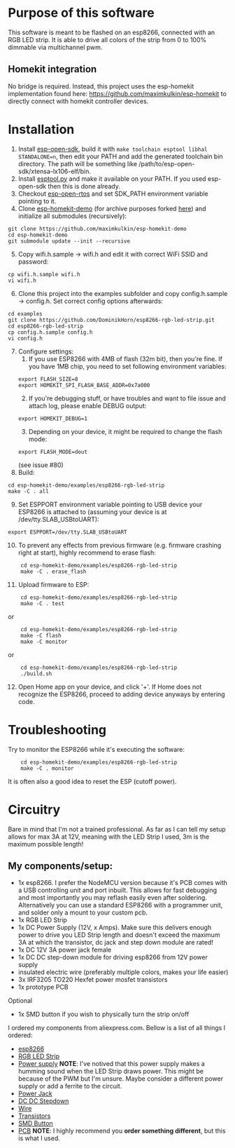 # Purpose of this software
This software is meant to be flashed on an esp8266, connected with an RGB LED strip.
It is able to drive all colors of the strip from 0 to 100% dimmable via multichannel
pwm.

## Homekit integration
No bridge is required. Instead, this project uses the esp-homekit implementation found
here: https://github.com/maximkulkin/esp-homekit to directly connect with homekit
controller devices.

# Installation
1. Install [esp-open-sdk](https://github.com/pfalcon/esp-open-sdk), build it with `make toolchain esptool libhal STANDALONE=n`, then edit your PATH and add the generated toolchain bin directory. The path will be something like /path/to/esp-open-sdk/xtensa-lx106-elf/bin.
2. Install [esptool.py](https://github.com/themadinventor/esptool) and make it available on your PATH. If you used esp-open-sdk then this is done already.
3. Checkout [esp-open-rtos](https://github.com/SuperHouse/esp-open-rtos) and set SDK_PATH environment variable pointing to it.
4. Clone [esp-homekit-demo](https://github.com/maximkulkin/esp-homekit-demo) (for archive purposes forked [here](https://github.com/DominikHorn/esp-homekit-demo))
   and initialize all submodules (recursively):
```shell
git clone https://github.com/maximkulkin/esp-homekit-demo
cd esp-homekit-demo
git submodule update --init --recursive
```
5. Copy wifi.h.sample -> wifi.h and edit it with correct WiFi SSID and password:
```shell
cp wifi.h.sample wifi.h
vi wifi.h
```
6. Clone this project into the examples subfolder and copy config.h.sample -> config.h. Set correct config options afterwards:
```shell
cd examples
git clone https://github.com/DominikHorn/esp8266-rgb-led-strip.git
cd esp8266-rgb-led-strip
cp config.h.sample config.h
vi config.h
```
7. Configure settings:
    1. If you use ESP8266 with 4MB of flash (32m bit), then you're fine. If you have
1MB chip, you need to set following environment variables:
    ```shell
    export FLASH_SIZE=8
    export HOMEKIT_SPI_FLASH_BASE_ADDR=0x7a000
    ```
    2. If you're debugging stuff, or have troubles and want to file issue and attach log, please enable DEBUG output:
    ```shell
    export HOMEKIT_DEBUG=1
    ```
    3. Depending on your device, it might be required to change the flash mode:
    ```shell
    export FLASH_MODE=dout
    ```
    (see issue #80)
8. Build:
```shell
cd esp-homekit-demo/examples/esp8266-rgb-led-strip
make -C . all
```
9. Set ESPPORT environment variable pointing to USB device your ESP8266 is attached
   to (assuming your device is at /dev/tty.SLAB_USBtoUART):
```shell
export ESPPORT=/dev/tty.SLAB_USBtoUART
```
10. To prevent any effects from previous firmware (e.g. firmware crashing right at
   start), highly recommend to erase flash:
```shell
    cd esp-homekit-demo/examples/esp8266-rgb-led-strip
    make -C . erase_flash
```
11. Upload firmware to ESP:
```shell
    cd esp-homekit-demo/examples/esp8266-rgb-led-strip
    make -C . test
```
  or
```shell
    cd esp-homekit-demo/examples/esp8266-rgb-led-strip
    make -C flash
    make -C monitor
```
  or
```shell
    cd esp-homekit-demo/examples/esp8266-rgb-led-strip
    ./build.sh
```
12. Open Home app on your device, and click '+'. If Home does not recognize the ESP8266,
proceed to adding device anyways by entering code.

# Troubleshooting
Try to monitor the ESP8266 while it's executing the software:
```shell
    cd esp-homekit-demo/examples/esp8266-rgb-led-strip
    make -C . monitor
```
It is often also a good idea to reset the ESP (cutoff power).

# Circuitry
Bare in mind that I'm not a trained professional. As far as I can tell my setup allows for max
3A at 12V, meaning with the LED Strip I used, 3m is the maximum possible length!

## My components/setup:
* 1x esp8266. I prefer the NodeMCU version because it's PCB comes with a USB controlling unit
  and port inbuilt. This allows for fast debugging and most importantly you may reflash easily
  even after soldering. Alternatively you can use a standard ESP8266 with a programmer unit,
  and solder only a mount to your custom pcb.
* 1x RGB LED Strip
* 1x DC Power Supply (12V, x Amps). Make sure this delivers enough power to drive you LED Strip length
  and doesn't exceed the maximum 3A at which the transistor, dc jack and step down module are rated! 
* 1x DC 12V 3A power jack female
* 1x DC DC step-down module for driving esp8266 from 12V power supply
* insulated electric wire (preferably multiple colors, makes your life easier)
* 3x IRF3205 TO220 Hexfet power mosfet transistors
* 1x prototype PCB 

Optional
* 1x SMD button if you wish to physically turn the strip on/off

I ordered my components from aliexpress.com. Bellow is a list of all things I ordered:
* [esp8266](https://www.aliexpress.com/item/New-Wireless-module-NodeMcu-Lua-WIFI-Internet-of-Things-development-board-based-ESP8266-with-pcb-Antenna/32656775273.html?spm=a2g0s.9042311.0.0.77c94c4dQ49BNu)
* [RGB LED Strip](https://www.aliexpress.com/item/EnwYe-LED-Strip-5050-Waterproof-DC12V-Flexible-LED-Light-60-leds-m-IP65-Waterproof-5m-lot/32359369314.html?spm=a2g0s.9042311.0.0.77c94c4dQ49BNu)
* [Power supply](https://www.aliexpress.com/item/1-x-AC-100V-240V-to-DC-12V-1A-2A-3A-5A-6A-8A-lighting-transformers/32672191071.html?spm=a2g0s.9042311.0.0.77c94c4dQ49BNu)
  **NOTE**: I've notived that this power supply makes a humming sound when the LED Strip draws power. This might be because of the PWM but I'm unsure. Maybe consider a different power supply or add a ferrite to the circuit.
* [Power Jack](https://www.aliexpress.com/item/10Pcs-3A-12v-For-DC-Power-Supply-Jack-Socket-Female-Panel-Mount-Connector-5-5mm-2/32802422987.html?spm=a2g0s.9042311.0.0.77c94c4dQ49BNu)
* [DC DC Stepdown](https://www.aliexpress.com/item/10PCS-XM1584-Ultra-small-size-DC-DC-step-down-power-supply-module-3A-adjustable-step-down/1342127513.html?spm=a2g0s.9042311.0.0.77c94c4dQ49BNu)
* [Wire](https://www.aliexpress.com/item/Tinned-copper-22AWG-electric-wire-UL1007-PVC-insulated-wire-Electric-cable-Electrical-and-electronic-equipment-internal/32803735198.html?spm=a2g0s.9042311.0.0.77c94c4dQ49BNu)
* [Transistors](https://www.aliexpress.com/item/10PCS-IRF3205PBF-TO220-IRF3205-TO-220-HEXFET-Power-MOSFET-new-and-original-IC-free-shippin/32517514473.html?spm=a2g0s.9042311.0.0.77c94c4dQ49BNu)
* [SMD Button](https://www.aliexpress.com/item/100PCS-Lot-SMD-Button-6x6x4-3mm-6-6-4-3mm-Plastic-Head-Tact-Switch-Push-Bottun/32703740198.html?spm=a2g0s.9042311.0.0.77c94c4dQ49BNu)
* [PCB](https://www.aliexpress.com/item/5PCS-Universal-PCB-Board-50x70-mm-2-54mm-Hole-Pitch-DIY-Prototype-Paper-Printed-Circuit-Board/32858951350.html?spm=a2g0s.9042311.0.0.77c94c4dQ49BNu) **NOTE**: I highly recommend you **order something different**, but this is what I used.
